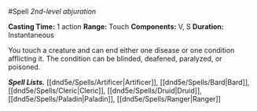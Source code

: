 #Spell
*2nd-level abjuration*

**Casting Time:** 1 action
**Range:** Touch
**Components:** V, S
**Duration:** Instantaneous

You touch a creature and can end either one disease or one condition afflicting it. The condition can be blinded, deafened, paralyzed, or poisoned.

***Spell Lists.*** [[dnd5e/Spells/Artificer\|Artificer]], [[dnd5e/Spells/Bard\|Bard]], [[dnd5e/Spells/Cleric\|Cleric]], [[dnd5e/Spells/Druid\|Druid]], [[dnd5e/Spells/Paladin\|Paladin]], [[dnd5e/Spells/Ranger\|Ranger]]